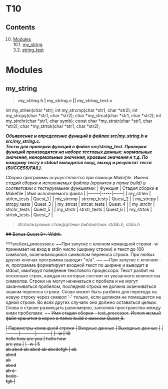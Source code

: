 # T10

## Contents

10. [Modules](#modules) \
 10.1. [my_string](#my_string) \
 3.2. [string_test](#string_test) 


# Modules

## my_string
>**my_string.h | my_string.c || my_string_test.c**

int my_strlen(char *str);
int my_strcmp(char *str1, char *str2);
int my_strcpy(char *str1, char *str2);
char *my_strcat(char *str1, char *str2);
int my_strchr(char *str1, char symb);
const char *my_strstr(char *str1, char *str2);
char *my_strtok(char *str1, char *str2);

***Объявление и определение функций в файлах src/my_string.h и src/my_string.c. <br/>Тесты для проверки функций в файле src/string_test. Проверка функций производится на наборе тестовых данных: нормальные значения, ненормальные значения, краевые значения и т.д. По каждому тесту в stdout выводится вход, выход и результат теста (SUCCESS/FAIL).***

*Сборка программы осуществляется при помощи Makefile. Имена стадий сборки и исполняемых файлов (хранятся в папке build) в соответсвии с тестируемыми функциями:* 
| Функция | Стадия сборки в Makefile | Имя исполняемого файла |
|------|-----|-----|
| my_strlen | strlen_tests | Quest_1 |
| my_strcmp | strcmp_tests | Quest_2 |
| my_strcpy | strcpy_tests | Quest_3 |
| my_strcat | strcat_tests | Quest_4 |
| my_strchr | strchr_tests | Quest_5 |
| my_strstr | strstr_tests | Quest_6 |
| my_strtok | strtok_tests | Quest_7 |

>*Используемые стандартные библиотеки: stdlib.h, stdio.h*



~~## Bonus Quest 8*. Width.~~

~~***src/text_processor.c~~
~~При запуске с ключом командной строки -w принимает на вход в stdin число (ширину строки) и текст до 100 символов, оканчивающийся символом переноса строки. При любых других ключах программа выводит "n/a". ~~
~~При запуске с ключом -w, программа форматирует входной текст по ширине и выводит в stdout, имитируя поведение текстового процессора. Текст разбит на несколько строк, каждая из которых состоит из указанного количества символов. Строки не могут начинаться с пробела и не могут заканчиваться пробелом, последняя строка не должна оканчиваться знаком переноса строки. Слово может быть разбито для перехода на новую строку через символ '-' только, если целиком не помещается на одной строке. Во всех других случаях оно должно оставаться целым. Слова в строке размещать равномерно, заполняя пространство между ними пробелами. ~~
~~Имя стадии сборки - text_processor. Исполняемый файл хранится в корне в папке build с именем Quest_8.~~

~~| Параметры командной строки | Входные данные | Выходные данные |~~
~~| ------ | ------ | ------ |~~
~~| -w | 10<br/>hello how are you | hello how<br/>are you |~~
~~| -w | 5<br/>ab abcd ab abcd ab abcdefgh | ab<br/>abcd<br/>ab<br/>abcd<br/>ab a-<br/>bcde-<br/>fgh |~~



